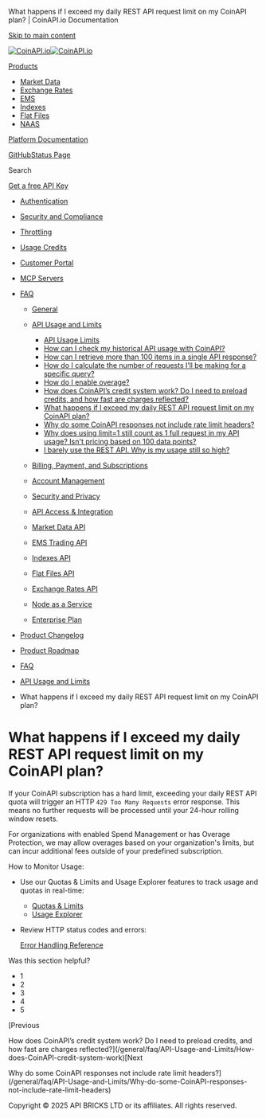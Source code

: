 What happens if I exceed my daily REST API request limit on my CoinAPI plan? | CoinAPI.io Documentation




[Skip to main content](#__docusaurus_skipToContent_fallback)

[![CoinAPI.io](/img/logo.svg)![CoinAPI.io](/img/logo.svg)](https://www.coinapi.io)

[Products](/general/faq/API-Usage-and-Limits/What-happens-if-I-exceed-my-daily-REST-API-request-limit)

* [Market Data](/market-data/)
* [Exchange Rates](/exchange-rates-api/)
* [EMS](/ems-api/)
* [Indexes](/indexes-api/)
* [Flat Files](/flat-files-api/)
* [NAAS](/naas-api/)

[Platform Documentation](/general/authentication)

[GitHub](https://github.com/api-bricks/api-bricks-sdk)[Status Page](https://status.coinapi.io)

Search

[Get a free API Key](https://console.coinapi.io/?link=/apikeys/create)

* [Authentication](/general/authentication)
* [Security and Compliance](/general/security)
* [Throttling](/general/throttling)
* [Usage Credits](/general/usage-credits)
* [Customer Portal](/general/customer-portal/)
* [MCP Servers](/general/mcp-servers)
* [FAQ](/general/faq/)

  + [General](/general/faq/general/)
  + [API Usage and Limits](/general/faq/API-Usage-and-Limits/)

    - [API Usage Limits](/general/faq/API-Usage-and-Limits/API-Usage-Limits)
    - [How can I check my historical API usage with CoinAPI?](/general/faq/API-Usage-and-Limits/How-can-I-check-my-historical-API-usage-with-CoinAPI)
    - [How can I retrieve more than 100 items in a single API response?](/general/faq/API-Usage-and-Limits/How-can-I-retrieve-more-than-100-items)
    - [How do I calculate the number of requests I’ll be making for a specific query?](/general/faq/API-Usage-and-Limits/How-do-I-calculate-the-number-of-requests)
    - [How do I enable overage?](/general/faq/API-Usage-and-Limits/How-do-I-enable-overage)
    - [How does CoinAPI’s credit system work? Do I need to preload credits, and how fast are charges reflected?](/general/faq/API-Usage-and-Limits/How-does-CoinAPI-credit-system-work)
    - [What happens if I exceed my daily REST API request limit on my CoinAPI plan?](/general/faq/API-Usage-and-Limits/What-happens-if-I-exceed-my-daily-REST-API-request-limit)
    - [Why do some CoinAPI responses not include rate limit headers?](/general/faq/API-Usage-and-Limits/Why-do-some-CoinAPI-responses-not-include-rate-limit-headers)
    - [Why does using limit=1 still count as 1 full request in my API usage? Isn't pricing based on 100 data points?](/general/faq/API-Usage-and-Limits/Why-does-using-limit-1-still-count-as-1-full-request)
    - [I barely use the REST API. Why is my usage still so high?](/general/faq/API-Usage-and-Limits/Why-is-my-usage-so-high)
  + [Billing, Payment, and Subscriptions](/general/faq/Billing-Payment-and-Subscriptions/)
  + [Account Management](/general/faq/Account-Management/)
  + [Security and Privacy](/general/faq/Security-and-Privacy/)
  + [API Access & Integration](/general/faq/API-Access-and-Integration/)
  + [Market Data API](/general/faq/Market-Data-API/)
  + [EMS Trading API](/general/faq/EMS-Trading-API/)
  + [Indexes API](/general/faq/Indexes-API/)
  + [Flat Files API](/general/faq/Flat-Files-API/)
  + [Exchange Rates API](/general/faq/Exchange-Rates-API/)
  + [Node as a Service](/general/faq/Node-as-a-Service/)
  + [Enterprise Plan](/general/faq/Enterprise-Plan/)
* [Product Changelog](/general/changelog/)
* [Product Roadmap](/general/roadmap)

* [FAQ](/general/faq/)
* [API Usage and Limits](/general/faq/API-Usage-and-Limits/)
* What happens if I exceed my daily REST API request limit on my CoinAPI plan?

What happens if I exceed my daily REST API request limit on my CoinAPI plan?
============================================================================

If your CoinAPI subscription has a hard limit, exceeding your daily REST API quota will trigger an HTTP `429 Too Many Requests` error response. This means no further requests will be processed until your 24-hour rolling window resets.

For organizations with enabled Spend Management or has Overage Protection, we may allow overages based on your organization's limits, but can incur additional fees outside of your predefined subscription.

How to Monitor Usage:

* Use our Quotas & Limits and Usage Explorer features to track usage and quotas in real-time:

  + [Quotas & Limits](https://docs.coinapi.io/general/customer-portal/QuotasLimits)
  + [Usage Explorer](https://docs.coinapi.io/general/customer-portal/UsageExplorer)
* Review HTTP status codes and errors:

  [Error Handling Reference](https://docs.coinapi.io/market-data/rest-api#http-errors)

Was this section helpful?

* 1
* 2
* 3
* 4
* 5

[Previous

How does CoinAPI’s credit system work? Do I need to preload credits, and how fast are charges reflected?](/general/faq/API-Usage-and-Limits/How-does-CoinAPI-credit-system-work)[Next

Why do some CoinAPI responses not include rate limit headers?](/general/faq/API-Usage-and-Limits/Why-do-some-CoinAPI-responses-not-include-rate-limit-headers)

Copyright © 2025 API BRICKS LTD or its affiliates. All rights reserved.